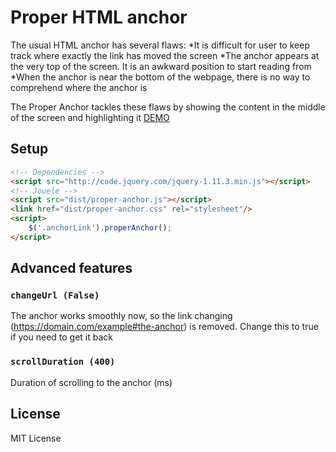# Proper HTML anchor
The usual HTML anchor has several flaws:
*It is difficult for user to keep track where exactly the link has moved the screen
*The anchor appears at the very top of the screen. It is an awkward position to start reading from
*When the anchor is near the bottom of the webpage, there is no way to comprehend where the anchor is

The Proper Anchor tackles these flaws by showing the content in the middle of the screen and highlighting it
[DEMO](http://minderov.com/proper-anchor)

## Setup
```html
<!-- Dependencies -->
<script src="http://code.jquery.com/jquery-1.11.3.min.js"></script>
<!-- Jouele -->
<script src="dist/proper-anchor.js"></script>
<link href="dist/proper-anchor.css" rel="stylesheet"/>
<script>
	$('.anchorLink').properAnchor();
</script>
```

## Advanced features

### `changeUrl (False)`
The anchor works smoothly now, so the link changing (https://domain.com/example#the-anchor) is removed. Change this to true if you need to get it back

### `scrollDuration (400)`
Duration of scrolling to the anchor (ms)

## License
MIT License
